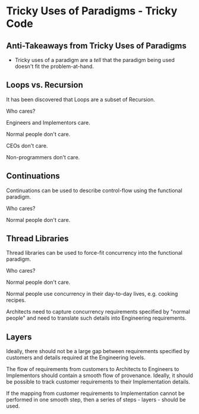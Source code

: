 # Tricky Uses of Paradigms - Tricky Code

## Anti-Takeaways from Tricky Uses of Paradigms 

- Tricky uses of a paradigm are a *tell* that the paradigm being used doesn't fit the problem-at-hand.

## Loops vs. Recursion

It has been discovered that Loops are a subset of Recursion.

Who cares?

Engineers and Implementors care.

Normal people don't care.

CEOs don't care.

Non-programmers don't care.

## Continuations

Continuations can be used to describe control-flow using the functional paradigm.

Who cares?

Normal people don't care.

## Thread Libraries

Thread libraries can be used to force-fit concurrency into the functional paradigm.

Who cares?

Normal people don't care.

Normal people use concurrency in their day-to-day lives, e.g. cooking recipes.

Architects need to capture concurrency requirements specified by "normal people" and need to translate such details into Engineering requirements.

## Layers

Ideally, there should not be a large gap between requirements specified by customers and details required at the Engineering levels.  

The flow of requirements from customers to Architects to Engineers to Implementors should contain a smooth flow of provenance.  Ideally, it should be possible to track customer requirements to their Implementation details.

If the mapping from customer requirements to Implementation cannot be performed in one smooth step, then a series of steps - layers - should be used.









